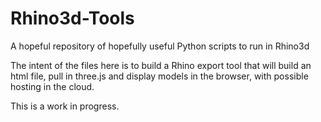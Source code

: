 # Rhino3d-Tools
A hopeful repository of hopefully useful Python scripts to run in Rhino3d

The intent of the files here is to build a Rhino export tool that will build an html file, pull in three.js and display models in the browser, with possible hosting in the cloud.

This is a work in progress.
